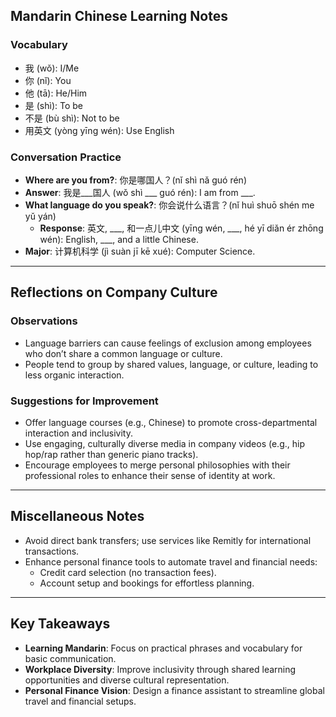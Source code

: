 ## Mandarin Chinese Learning Notes

### Vocabulary
- 我 (wǒ): I/Me
- 你 (nǐ): You
- 他 (tā): He/Him
- 是 (shì): To be
- 不是 (bù shì): Not to be
- 用英文 (yòng yīng wén): Use English

### Conversation Practice
- **Where are you from?**: 你是哪国人？(nǐ shì nǎ guó rén)
- **Answer**: 我是___国人 (wǒ shì ___ guó rén): I am from ___.
- **What language do you speak?**: 你会说什么语言？(nǐ huì shuō shén me yǔ yán)
  - **Response**: 英文, ___, 和一点儿中文 (yīng wén, ___, hé yī diǎn ér zhōng wén): English, ___, and a little Chinese.
- **Major**: 计算机科学 (jì suàn jī kē xué): Computer Science.

---

## Reflections on Company Culture

### Observations
- Language barriers can cause feelings of exclusion among employees who don’t share a common language or culture.
- People tend to group by shared values, language, or culture, leading to less organic interaction.

### Suggestions for Improvement
- Offer language courses (e.g., Chinese) to promote cross-departmental interaction and inclusivity.
- Use engaging, culturally diverse media in company videos (e.g., hip hop/rap rather than generic piano tracks).
- Encourage employees to merge personal philosophies with their professional roles to enhance their sense of identity at work.

---

## Miscellaneous Notes
- Avoid direct bank transfers; use services like Remitly for international transactions.
- Enhance personal finance tools to automate travel and financial needs:
  - Credit card selection (no transaction fees).
  - Account setup and bookings for effortless planning.

---

## Key Takeaways
- **Learning Mandarin**: Focus on practical phrases and vocabulary for basic communication.
- **Workplace Diversity**: Improve inclusivity through shared learning opportunities and diverse cultural representation.
- **Personal Finance Vision**: Design a finance assistant to streamline global travel and financial setups.
